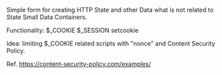Simple form for creating HTTP State and other Data what is not related to State Small Data Containers.

Functionality:
$_COOKIE
$_SESSION
setcookie

Idea:
limiting $_COOKIE related scripts with "nonce" and Content Security Policy.

Ref.
https://content-security-policy.com/examples/
